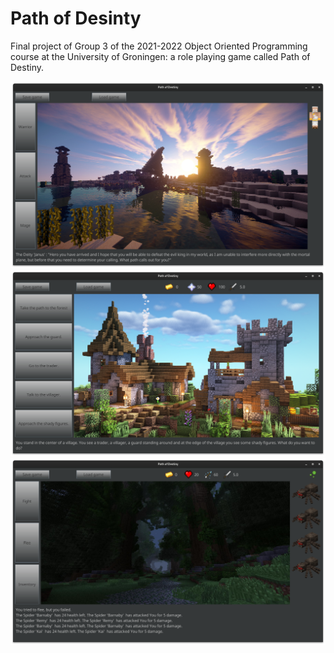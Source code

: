 # Path of Desinty

Final project of Group 3 of the 2021-2022 Object Oriented Programming course at the University of Groningen: a role playing game called Path of Destiny.

![Screenshot 1](screenshots/1.png)
![Screenshot 2](screenshots/2.png)
![Screenshot 3](screenshots/3.png)
